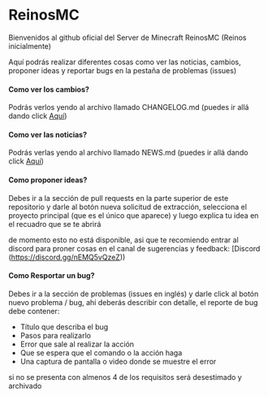 # ReinosMC

Bienvenidos al github oficial del Server de Minecraft ReinosMC (Reinos inicialmente)

Aquí podrás realizar diferentes cosas como ver las noticias, cambios, proponer ideas y reportar bugs en la pestaña de problemas (issues)

#### Como ver los cambios?

Podrás verlos yendo al archivo llamado CHANGELOG.md (puedes ir allá dando click [Aquí](https://github.com/SebastianSoftware/ReinosMC/blob/main/CHANGELOG.md))

#### Como ver las noticias?

Podrás verlas yendo al archivo llamado NEWS.md (puedes ir allá dando click [Aquí](https://github.com/SebastianSoftware/ReinosMC/blob/main/NEWS.md))


#### Como proponer ideas?

Debes ir a la sección de pull requests en la parte superior de este repositorio y darle al botón nueva solicitud de extracción, selecciona el proyecto principal (que es el único que aparece) y luego explica tu idea en el recuadro que se te abrirá

de momento esto no está disponible, asi que te recomiendo entrar al discord para proner cosas en el canal de sugerencias y feedback: [Discord (https://discord.gg/nEMQ5vQzeZ))

#### Como Resportar un bug?

Debes ir a la sección de problemas (issues en inglés) y darle click al botón nuevo problema / bug, ahí deberás describir con detalle, el reporte de bug debe contener:

- Título que describa el bug
- Pasos para realizarlo
- Error que sale al realizar la acción
- Que se espera que el comando o la acción haga
- Una captura de pantalla o video donde se muestre el error

si no se presenta con almenos 4 de los requisitos será desestimado y archivado

